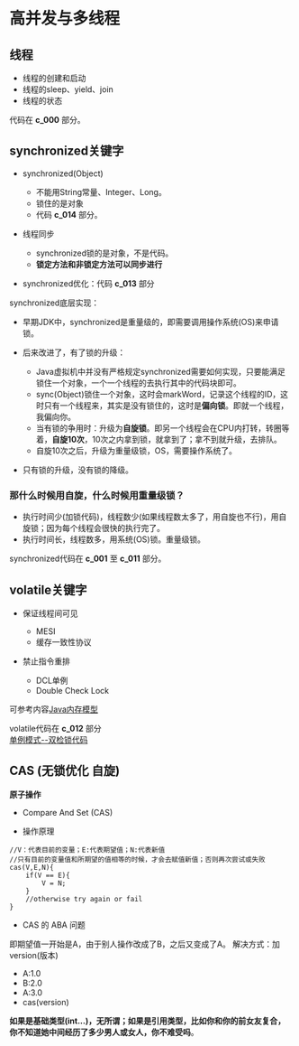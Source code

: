 # 高并发与多线程

## 线程
- 线程的创建和启动
- 线程的sleep、yield、join
- 线程的状态

代码在 **c_000** 部分。

## synchronized关键字

- synchronized(Object)
    - 不能用String常量、Integer、Long。
    - 锁住的是对象
    - 代码 **c_014** 部分。

- 线程同步
    - synchronized锁的是对象，不是代码。
    - **锁定方法和非锁定方法可以同步进行**
    
- synchronized优化：代码 **c_013** 部分

synchronized底层实现：
- 早期JDK中，synchronized是重量级的，即需要调用操作系统(OS)来申请锁。
- 后来改进了，有了锁的升级：
    - Java虚拟机中并没有严格规定synchronized需要如何实现，只要能满足锁住一个对象，一个一个线程的去执行其中的代码块即可。
    - sync(Object)锁住一个对象，这时会markWord，记录这个线程的ID，这时只有一个线程来，其实是没有锁住的，这时是**偏向锁**。即就一个线程，我偏向你。
    - 当有锁的争用时：升级为**自旋锁**。即另一个线程会在CPU内打转，转圈等着，**自旋10次**，10次之内拿到锁，就拿到了；拿不到就升级，去排队。
    - 自旋10次之后，升级为重量级锁，OS，需要操作系统了。
    
- 只有锁的升级，没有锁的降级。

### 那什么时候用自旋，什么时候用重量级锁？
- 执行时间少(加锁代码)，线程数少(如果线程数太多了，用自旋也不行)，用自旋锁；因为每个线程会很快的执行完了。
- 执行时间长，线程数多，用系统(OS)锁。重量级锁。

synchronized代码在 **c_001** 至 **c_011** 部分。

## volatile关键字
- 保证线程间可见
    - MESI
    - 缓存一致性协议
    
- 禁止指令重排
    - DCL单例
    - Double Check Lock
    
可参考内容[Java内存模型](http://www.cnblogs.com/nexiyi/p/java_memory_model_and_thread.html)

volatile代码在 **c_012** 部分  
[单例模式--双检锁代码](https://github.com/wangwren/DesignPatterns/blob/master/src/main/java/com/wangwren/singleton/Singleton05.java)


## CAS (无锁优化 自旋)
**原子操作**

- Compare And Set (CAS)

- 操作原理

```
//V：代表目前的变量；E:代表期望值；N:代表新值
//只有目前的变量值和所期望的值相等的时候，才会去赋值新值；否则再次尝试或失败
cas(V,E,N){
    if(V == E){
        V = N;
    }
    //otherwise try again or fail
}
```

- CAS 的 ABA 问题

即期望值一开始是A，由于别人操作改成了B，之后又变成了A。
解决方式：加version(版本)
- A:1.0
- B:2.0
- A:3.0
- cas(version)

**如果是基础类型(int...)，无所谓；如果是引用类型，比如你和你的前女友复合，你不知道她中间经历了多少男人或女人，你不难受吗**。
